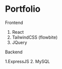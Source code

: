# Portfolio


Frontend

1. React
2. TailwindCSS (flowbite)
3. JQuery 


Backend

1.ExpressJS
2. MySQL
